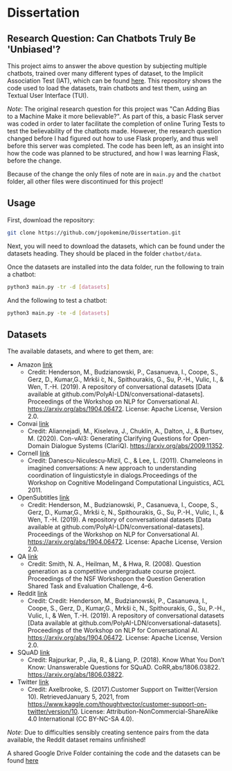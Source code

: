 # Dissertation

## Research Question: Can Chatbots Truly Be 'Unbiased'?

This project aims to answer the above question by subjecting multiple chatbots, trained over many different types of dataset, to the Implicit Association Test (IAT), which can be found [here](https://implicit.harvard.edu/implicit/). This repository shows the code used to load the datasets, train chatbots and test them, using an Textual User Interface (TUI).

*Note*: The original research question for this project was "Can Adding Bias to a Machine Make it more believable?". As part of this, a basic Flask server was coded in order to later facilitate the completion of online Turing Tests to test the believability of the chatbots made. However, the research question changed before I had figured out how to use Flask properly, and thus well before this server was completed. The code has been left, as an insight into how the code was planned to be structured, and how I was learning Flask, before the change.

Because of the change the only files of note are in `main.py` and the `chatbot` folder, all other files were discontinued for this project!

## Usage

First, download the repository:

``` bash
git clone https://github.com/jopokemine/Dissertation.git
```

Next, you will need to download the datasets, which can be found under the datasets heading. They should be placed in the folder `chatbot/data`.

Once the datasets are installed into the data folder, run the following to train a chatbot:

``` bash
python3 main.py -tr -d [datasets]
```

And the following to test a chatbot:

``` bash
python3 main.py -te -d [datasets]
```

## Datasets

The available datasets, and where to get them, are:

- Amazon [link](https://github.com/PolyAI-LDN/conversational-datasets)
  - Credit: Henderson, M., Budzianowski, P., Casanueva, I., Coope, S., Gerz, D., Kumar,G., Mrkši ́c, N., Spithourakis, G., Su, P.-H., Vulic, I., & Wen, T.-H. (2019). A repository of conversational datasets [Data available at github.com/PolyAI-LDN/conversational-datasets]. Proceedings of the Workshop on NLP for Conversational AI. <https://arxiv.org/abs/1904.06472>. License: Apache License, Version 2.0.
- Convai [link](http://convai.io/2018/data/)
  - Credit: Aliannejadi, M., Kiseleva, J., Chuklin, A., Dalton, J., & Burtsev, M. (2020). Con-vAI3: Generating Clarifying Questions for Open-Domain Dialogue Systems (ClariQ). <https://arxiv.org/abs/2009.11352>.
- Cornell [link](https://www.cs.cornell.edu/~cristian/Cornell_Movie-Dialogs_Corpus.html)
  - Credit: Danescu-Niculescu-Mizil, C., & Lee, L. (2011). Chameleons in imagined conversations: A new approach to understanding coordination of linguisticstyle in dialogs.Proceedings of the Workshop on Cognitive Modelingand Computational Linguistics, ACL 2011.
- OpenSubtitles [link](https://github.com/PolyAI-LDN/conversational-datasets)
  - Credit: Henderson, M., Budzianowski, P., Casanueva, I., Coope, S., Gerz, D., Kumar,G., Mrkši ́c, N., Spithourakis, G., Su, P.-H., Vulic, I., & Wen, T.-H. (2019). A repository of conversational datasets [Data available at github.com/PolyAI-LDN/conversational-datasets]. Proceedings of the Workshop on NLP for Conversational AI. <https://arxiv.org/abs/1904.06472>. License: Apache License, Version 2.0.
- QA [link](http://www.cs.cmu.edu/~ark/QA-data/)
  - Credit: Smith, N. A., Heilman, M., & Hwa, R. (2008). Question generation as a competitive undergraduate course project. Proceedings of the NSF Workshopon the Question Generation Shared Task and Evaluation Challenge, 4–6.
- Reddit [link](https://github.com/PolyAI-LDN/conversational-datasets)
  - Credit: Credit: Henderson, M., Budzianowski, P., Casanueva, I., Coope, S., Gerz, D., Kumar,G., Mrkši ́c, N., Spithourakis, G., Su, P.-H., Vulic, I., & Wen, T.-H. (2019). A repository of conversational datasets [Data available at github.com/PolyAI-LDN/conversational-datasets]. Proceedings of the Workshop on NLP for Conversational AI. <https://arxiv.org/abs/1904.06472>. License: Apache License, Version 2.0.
- SQuAD [link](https://rajpurkar.github.io/SQuAD-explorer/)
  - Credit: Rajpurkar, P., Jia, R., & Liang, P. (2018). Know What You Don’t Know: Unanswerable Questions for SQuAD. CoRR,abs/1806.03822. <https://arxiv.org/abs/1806.03822>.
- Twitter [link](https://www.kaggle.com/thoughtvector/customer-support-on-twitter/version/10)
  - Credit: Axelbrooke, S. (2017).Customer Support on Twitter(Version 10). RetrievedJanuary 5, 2021, from <https://www.kaggle.com/thoughtvector/customer-support-on-twitter/version/10>. License: Attribution-NonCommercial-ShareAlike 4.0 International (CC BY-NC-SA 4.0).

*Note*: Due to difficulties sensibly creating sentence pairs from the data available, the Reddit dataset remains unfinished!

A shared Google Drive Folder containing the code and the datasets can be found [here](https://drive.google.com/drive/folders/1nOfxTrZ6EhZnA72mW_hqlr9aQSYgu8H1?usp=sharing)
